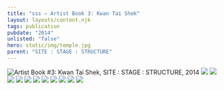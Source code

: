 ```yaml
---
title: "sss ~ Artist Book 3: Kwan Tai Shek"
layout: layouts/content.njk
tags: publication
pubdate: "2014"
unlisted: "false"
hero: static/img/temple.jpg
parent: "SITE : STAGE : STRUCTURE"
---
```

![Artist Book #3: Kwan Tai Shek, SITE : STAGE : STRUCTURE, 2014](/static/img/temple.jpg)
![](/static/img/temple-01.jpg)
![](/static/img/temple-02.jpg)
![](/static/img/temple-03.jpg)
![](/static/img/temple-04.jpg)
![](/static/img/temple-05.jpg)
![](/static/img/temple-06.jpg)
![](/static/img/temple-07.jpg)
![](/static/img/temple-08.jpg)
![](/static/img/temple-09.jpg)
![](/static/img/temple-10.jpg)
![](/static/img/temple-11.jpg)
